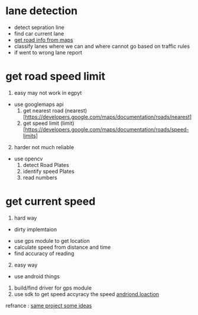 # lane detection
  - detect sepration line
  - find car current lane
  - [get road info from maps](#get-road-speed-limit)
  - classify lanes where we can and where cannot go based on traffic rules
  - if went to wrong lane report


# get road speed limit 
1. easy may not work in egpyt
  - use googlemaps api
    1. get nearest road (nearest)[https://developers.google.com/maps/documentation/roads/nearest]
    2. get speed limit (limit)[https://developers.google.com/maps/documentation/roads/speed-limits]

2. harder not  much reliable
  - use opencv
    1. detect Road Plates
    2. identify speed Plates
    3. read numbers
    
# get current speed 
1. hard way
* dirty implemtaion 
- use gps module to get location
- calculate speed from distance and time 
- find accuracy of reading

2. easy way
- use android things 
1. build/find driver for gps module
2. use sdk to get speed accyracy the speed [andriond.loaction](https://developer.android.com/reference/android/location/Location.html#getSpeed())






refrance :
[same project some ideas](https://www.raspberrypi.org/forums/viewtopic.php?t=212407)
